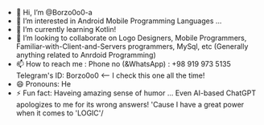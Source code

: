 - 👋 Hi, I’m @Borzo0o0-a
- 👀 I’m interested in Android Mobile Programming Languages ...
- 🌱 I’m currently learning Kotlin!
- 💞️ I’m looking to collaborate on Logo Designers, Mobile Programmers, Familiar-with-Client-and-Servers programmers, MySql, etc (Generally anything related to Anrdoid Programming)
- 📫 How to reach me : Phone no (&WhatsApp) : +98 919 973 5135      Telegram's ID: Borzo0o0 <-- I check this one all the time!
- 😄 Pronouns: He  
- ⚡ Fun fact: Haveing amazing sense of humor ... Even AI-based ChatGPT apologizes to me for its wrong answers! 'Cause I have a great power when it comes to 'LOGIC'/

<!---
Borzo0o0-a/Borzo0o0-a is a ✨ special ✨ repository because its `README.md` (this file) appears on your GitHub profile.
You can click the Preview link to take a look at your changes.
--->
